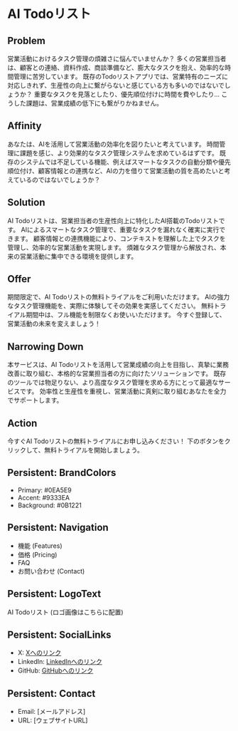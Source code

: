 # AI Todoリスト

## Problem
営業活動におけるタスク管理の煩雑さに悩んでいませんか？  多くの営業担当者は、顧客との連絡、資料作成、商談準備など、膨大なタスクを抱え、効率的な時間管理に苦労しています。  既存のTodoリストアプリでは、営業特有のニーズに対応しきれず、生産性の向上に繋がらないと感じている方も多いのではないでしょうか？  重要なタスクを見落としたり、優先順位付けに時間を費やしたり…  こうした課題は、営業成績の低下にも繋がりかねません。


## Affinity
あなたは、AIを活用して営業活動の効率化を図りたいと考えています。  時間管理に課題を感じ、より効果的なタスク管理システムを求めているはずです。  既存のシステムでは不足している機能、例えばスマートなタスクの自動分類や優先順位付け、顧客情報との連携など、AIの力を借りて営業活動の質を高めたいと考えているのではないでしょうか？


## Solution
AI Todoリストは、営業担当者の生産性向上に特化したAI搭載のTodoリストです。  AIによるスマートなタスク管理で、重要なタスクを漏れなく確実に実行できます。  顧客情報との連携機能により、コンテキストを理解した上でタスクを管理し、効率的な営業活動を実現します。  煩雑なタスク管理から解放され、本来の営業活動に集中できる環境を提供します。


## Offer
期間限定で、AI Todoリストの無料トライアルをご利用いただけます。  AIの強力なタスク管理機能を、実際に体験してその効果を実感してください。  無料トライアル期間中は、フル機能を制限なくお使いいただけます。  今すぐ登録して、営業活動の未来を変えましょう！


## Narrowing Down
本サービスは、AI Todoリストを活用して営業成績の向上を目指し、真摯に業務改善に取り組む、本格的な営業担当者の方に向けたソリューションです。  既存のツールでは物足りない、より高度なタスク管理を求める方にとって最適なサービスです。  効率性と生産性を重視し、営業活動に真剣に取り組むあなたを全力でサポートします。


## Action
今すぐAI Todoリストの無料トライアルにお申し込みください！  下のボタンをクリックして、無料トライアルを開始しましょう。


## Persistent: BrandColors
- Primary: #0EA5E9
- Accent: #9333EA
- Background: #0B1221

## Persistent: Navigation
- 機能 (Features)
- 価格 (Pricing)
- FAQ
- お問い合わせ (Contact)

## Persistent: LogoText
AI Todoリスト (ロゴ画像はこちらに配置)

## Persistent: SocialLinks
- X: [Xへのリンク](XのURL)
- LinkedIn: [LinkedInへのリンク](LinkedInのURL)
- GitHub: [GitHubへのリンク](GitHubのURL)

## Persistent: Contact
- Email: [メールアドレス]
- URL: [ウェブサイトURL]
